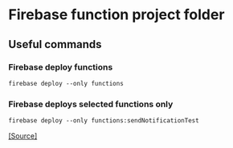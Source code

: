 # Firebase function project folder

## Useful commands

### Firebase deploy functions

```ps
firebase deploy --only functions
```

### Firebase deploys selected functions only
```ps
firebase deploy --only functions:sendNotificationTest
```

[[Source]](https://stackoverflow.com/a/44492787/13617136)